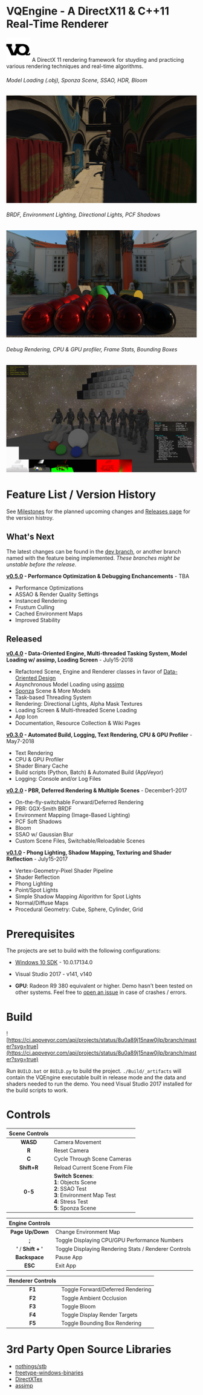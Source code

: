 # VQEngine - A DirectX11 & C++11 Real-Time Renderer

![](Data/Icons/VQEngine-icon.png) A DirectX 11 rendering framework for stuyding and practicing various rendering techniques and real-time algorithms. 

###### Model Loading (.obj), Sponza Scene, SSAO, HDR, Bloom

![](Screenshots/models2.PNG)

###### BRDF, Environment Lighting, Directional Lights, PCF Shadows

![](Screenshots/objs4.PNG)

###### Debug Rendering, CPU & GPU profiler, Frame Stats, Bounding Boxes

![](Screenshots/debug.gif)


# Feature List / Version History

See [Milestones](https://github.com/vilbeyli/VQEngine/milestones) for the planned upcoming changes and [Releases page](https://github.com/vilbeyli/VQEngine/releases) for the version histroy.

## What's Next

The latest changes can be found in the [dev branch](https://github.com/vilbeyli/VQEngine/tree/dev), or another branch named with the feature being implemented. _These branches might be unstable before the release_.

**[v0.5.0](https://github.com/vilbeyli/VQEngine/releases/tag/v0.5.0) - Performance Optimization & Debugging Enchancements** - TBA
 
 - Performance Optimizations
 - ASSAO & Render Quality Settings
 - Instanced Rendering
 - Frustum Culling
 - Cached Environment Maps
 - Improved Stability

## Released

 **[v0.4.0](https://github.com/vilbeyli/VQEngine/releases/tag/v0.4.0) - Data-Oriented Engine, Multi-threaded Tasking System, Model Loading w/ assimp, Loading Screen** - July15-2018
 - Refactored Scene, Engine and Renderer classes in favor of [Data-Oriented Design](https://en.wikipedia.org/wiki/Data-oriented_design)
 - Asynchronous Model Loading using [assimp](https://github.com/assimp/assimp)
 - [Sponza](http://www.crytek.com/cryengine/cryengine3/downloads) Scene & More Models
 - Task-based Threading System
 - Rendering: Directional Lights, Alpha Mask Textures
 - Loading Screen & Multi-threaded Scene Loading
 - App Icon
 - Documentation, Resource Collection & Wiki Pages

 **[v0.3.0](https://github.com/vilbeyli/VQEngine/releases/tag/v0.3.0) - Automated Build, Logging, Text Rendering, CPU & GPU Profiler** - May7-2018
 - Text Rendering
 - CPU & GPU Profiler
 - Shader Binary Cache
 - Build scripts (Python, Batch) & Automated Build (AppVeyor)
 - Logging: Console and/or Log Files

 **[v0.2.0](https://github.com/vilbeyli/VQEngine/releases/tag/v0.2.0) - PBR, Deferred Rendering & Multiple Scenes** - December1-2017
 - On-the-fly-switchable Forward/Deferred Rendering
 - PBR: GGX-Smith BRDF
 - Environment Mapping (Image-Based Lighting)
 - PCF Soft Shadows
 - Bloom
 - SSAO w/ Gaussian Blur
 - Custom Scene Files, Switchable/Reloadable Scenes

**[v0.1.0](https://github.com/vilbeyli/VQEngine/releases/tag/v0.1.0) - Phong Lighting, Shadow Mapping, Texturing and Shader Reflection** - July15-2017
 - Vertex-Geometry-Pixel Shader Pipeline
 - Shader Reflection
 - Phong Lighting
 - Point/Spot Lights
 - Simple Shadow Mapping Algorithm for Spot Lights
 - Normal/Diffuse Maps
 - Procedural Geometry: Cube, Sphere, Cylinder, Grid
  
# Prerequisites

The projects are set to build with the following configurations:

 - [Windows 10 SDK](https://developer.microsoft.com/en-us/windows/downloads/windows-10-sdk) - 10.0.17134.0
 - Visual Studio 2017 - v141, v140
  
- **GPU**: Radeon R9 380 equivalent or higher. Demo hasn't been tested on other systems. Feel free to [open an issue](https://github.com/vilbeyli/VQEngine/issues) in case of crashes / errors.

# Build

![https://ci.appveyor.com/api/projects/status/8u0a89j15naw0jlp/branch/master?svg=true](https://ci.appveyor.com/api/projects/status/8u0a89j15naw0jlp/branch/master?svg=true)

Run `BUILD.bat` or `BUILD.py` to build the project. `./Build/_artifacts` will contain the VQEngine executable built in release mode and the data and shaders needed to run the demo. You need Visual Studio 2017 installed for the build scripts to work.


# Controls

| Scene Controls |  |
| :---: | :--- |
| **WASD** |	Camera Movement |
| **R** | Reset Camera |
| **C** | Cycle Through Scene Cameras |
| **Shift+R** |	Reload Current Scene From File |
| **0-5** |	**Switch Scenes**: <br>**1**: Objects Scene <br>**2**: SSAO Test <br>**3**: Environment Map Test <br>**4**: Stress Test <br>**5**: Sponza Scene

| Engine Controls |  |
| :---: | :--- |
| **Page Up/Down** | Change Environment Map |
| **;** |	Toggle Displaying CPU/GPU Performance Numbers |
| **'** / **Shift + '** |	Toggle Displaying Rendering Stats / Renderer Controls |
| **Backspace** | Pause App |
| **ESC** |	Exit App |

| Renderer Controls | |
| :---: | :--- |
| **F1** |	Toggle Forward/Deferred Rendering |
| **F2** |	Toggle Ambient Occlusion |
| **F3** |	Toggle Bloom |
| **F4** |	Toggle Display Render Targets |
| **F5** |  Toggle Bounding Box Rendering |

# 3rd Party Open Source Libraries
 
 - [nothings/stb](https://github.com/nothings/stb)
 - [freetype-windows-binaries](https://github.com/ubawurinna/freetype-windows-binaries)
 - [DirectXTex](https://github.com/Microsoft/DirectXTex)
 - [assimp](https://github.com/assimp/assimp)